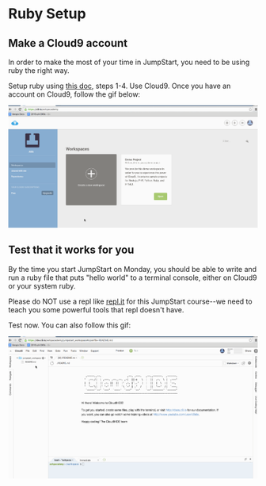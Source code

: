 # Ruby Setup

## Make a Cloud9 account

In order to make the most of your time in JumpStart, you need to be using ruby the right way.

Setup ruby using [this doc][setup], steps 1-4.  Use Cloud9.  Once you have an account on Cloud9, follow the gif below:

![Setup Cloud9](./setup-cloud9.gif)


## Test that it works for you

By the time you start JumpStart on Monday, you should be able to write and run a ruby file that puts "hello world" to a terminal console, either on Cloud9 or your system ruby.

Please do NOT use a repl like [repl.it][repl.it] for this JumpStart course--we need to teach you some powerful tools that repl doesn't have.

Test now.  You can also follow this gif:

![Hello World Cloud9](./hello-world-cloud9.gif)


[setup]: http://prepwork.appacademy.io/coding-test-1/setup/
[repl.it]: http://repl.it/

